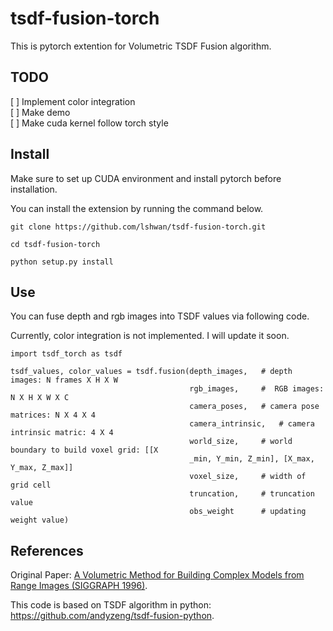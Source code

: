 # tsdf-fusion-torch
This is pytorch extention for Volumetric TSDF Fusion algorithm.


## TODO
[ ] Implement color integration  
[ ] Make demo  
[ ] Make cuda kernel follow torch style

## Install
Make sure to set up CUDA environment and install pytorch before installation.


You can install the extension by running the command below.  

```
git clone https://github.com/lshwan/tsdf-fusion-torch.git

cd tsdf-fusion-torch

python setup.py install
```


## Use
You can fuse depth and rgb images into TSDF values via following code.

Currently, color integration is not implemented. I will update it soon.

```
import tsdf_torch as tsdf

tsdf_values, color_values = tsdf.fusion(depth_images,   # depth images: N frames X H X W
                                        rgb_images,     #  RGB images: N X H X W X C
                                        camera_poses,   # camera pose matrices: N X 4 X 4
                                        camera_intrinsic,   # camera intrinsic matric: 4 X 4
                                        world_size,     # world boundary to build voxel grid: [[X
                                        _min, Y_min, Z_min], [X_max, Y_max, Z_max]]
                                        voxel_size,     # width of grid cell
                                        truncation,     # truncation value
                                        obs_weight      # updating weight value)
```

## References
Original Paper: [A Volumetric Method for Building Complex Models from Range Images (SIGGRAPH 1996)](https://graphics.stanford.edu/papers/volrange/volrange.pdf).

This code is based on TSDF algorithm in python: https://github.com/andyzeng/tsdf-fusion-python.
